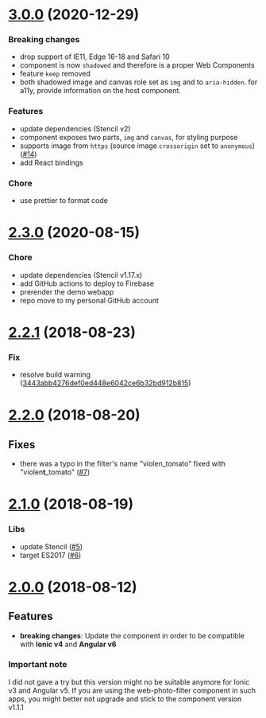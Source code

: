 <a name="3.0.0"></a>

# [3.0.0](https://github.com/peterpeterparker/web-photo-filter/compare/v2.3.0...v3.0.0) (2020-12-29)

### Breaking changes

- drop support of IE11, Edge 16-18 and Safari 10
- component is now `shadowed` and therefore is a proper Web Components
- feature `keep` removed
- both shadowed image and canvas role set as `img` and to `aria-hidden`. for a11y, provide information on the host component.

### Features

- update dependencies (Stencil v2)
- component exposes two parts, `img` and `canvas`, for styling purpose
- supports image from `https` (source image `crossorigin` set to `anonymous`) ([#14](https://github.com/peterpeterparker/web-photo-filter/issues/14))
- add React bindings

### Chore

- use prettier to format code

<a name="2.3.0"></a>

# [2.3.0](https://github.com/peterpeterparker/web-photo-filter/compare/v2.1.1...v2.2.0) (2020-08-15)

### Chore

- update dependencies (Stencil v1.17.x)
- add GitHub actions to deploy to Firebase
- prerender the demo webapp
- repo move to my personal GitHub account

<a name="2.2.1"></a>

# [2.2.1](https://github.com/peterpeterparker/web-photo-filter/compare/v2.1.0...v2.1.1) (2018-08-23)

### Fix

- resolve build warning ([3443abb4276def0ed448e6042ce6b32bd912b815](https://github.com/peterpeterparker/web-photo-filter/commit/3443abb4276def0ed448e6042ce6b32bd912b815))

<a name="2.2.0"></a>

# [2.2.0](https://github.com/peterpeterparker/web-photo-filter/compare/v2.1.0...v2.2.0) (2018-08-20)

## Fixes

- there was a typo in the filter's name "violen_tomato" fixed with "violen**t**\_tomato" ([#7](https://github.com/peterpeterparker/web-photo-filter/issues/7))

<a name="2.1.0"></a>

# [2.1.0](https://github.com/peterpeterparker/web-photo-filter/compare/v2.0.0...v2.1.0) (2018-08-19)

### Libs

- update Stencil ([#5](https://github.com/peterpeterparker/web-photo-filter/issues/5))
- target ES2017 ([#6](https://github.com/peterpeterparker/web-photo-filter/issues/6))

<a name="2.0.0"></a>

# [2.0.0](https://github.com/peterpeterparker/web-photo-filter/compare/v1.1.1...v2.0.0) (2018-08-12)

## Features

- **breaking changes**: Update the component in order to be compatible with **Ionic v4** and **Angular v6**

### Important note

I did not gave a try but this version might no be suitable anymore for Ionic v3 and Angular v5. If you are using the web-photo-filter component in such apps, you might better not upgrade and stick to the component version v1.1.1
